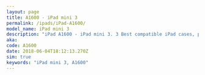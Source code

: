 ```yaml
---
layout: page
title: A1600 - iPad mini 3
permalink: /ipads/iPad-A1600/
model_name: iPad mini 3
description: "iPad A1600 - iPad mini 3. 3 Best compatible iPad cases, pens, chargers and keyboards."
aka: 
code: A1600
date: 2018-06-04T18:12:13.270Z
sim: true
keywords: "iPad mini 3, A1600"
---
```

